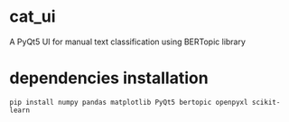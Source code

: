 # cat_ui
A PyQt5 UI for manual text classification using BERTopic library

# dependencies installation
```commandline
pip install numpy pandas matplotlib PyQt5 bertopic openpyxl scikit-learn 
```